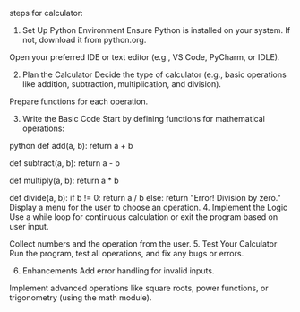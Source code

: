 steps for calculator:
1. Set Up Python Environment
Ensure Python is installed on your system. If not, download it from python.org.

Open your preferred IDE or text editor (e.g., VS Code, PyCharm, or IDLE).

2. Plan the Calculator
Decide the type of calculator (e.g., basic operations like addition, subtraction, multiplication, and division).

Prepare functions for each operation.

3. Write the Basic Code
Start by defining functions for mathematical operations:

python
def add(a, b):
    return a + b

def subtract(a, b):
    return a - b

def multiply(a, b):
    return a * b

def divide(a, b):
    if b != 0:
        return a / b
    else:
        return "Error! Division by zero."
Display a menu for the user to choose an operation.
4. Implement the Logic
Use a while loop for continuous calculation or exit the program based on user input.

Collect numbers and the operation from the user.
5. Test Your Calculator
Run the program, test all operations, and fix any bugs or errors.

6. Enhancements
Add error handling for invalid inputs.

Implement advanced operations like square roots, power functions, or trigonometry (using the math module).